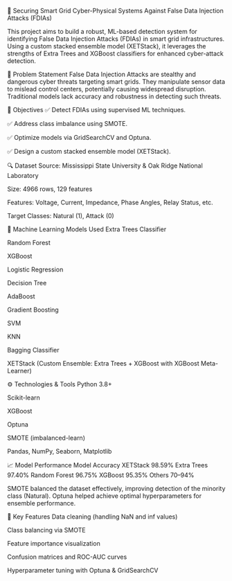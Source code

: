 🔐 Securing Smart Grid Cyber-Physical Systems Against False Data Injection Attacks (FDIAs)

This project aims to build a robust, ML-based detection system for identifying False Data Injection Attacks (FDIAs) in smart grid infrastructures. Using a custom stacked ensemble model (XETStack), it leverages the strengths of Extra Trees and XGBoost classifiers for enhanced cyber-attack detection.

📌 Problem Statement
False Data Injection Attacks are stealthy and dangerous cyber threats targeting smart grids. They manipulate sensor data to mislead control centers, potentially causing widespread disruption. Traditional models lack accuracy and robustness in detecting such threats.

🎯 Objectives
✅ Detect FDIAs using supervised ML techniques.

✅ Address class imbalance using SMOTE.

✅ Optimize models via GridSearchCV and Optuna.

✅ Design a custom stacked ensemble model (XETStack).

🔍 Dataset
Source: Mississippi State University & Oak Ridge National Laboratory

Size: 4966 rows, 129 features

Features: Voltage, Current, Impedance, Phase Angles, Relay Status, etc.

Target Classes: Natural (1), Attack (0)

🧠 Machine Learning Models Used
Extra Trees Classifier

Random Forest

XGBoost

Logistic Regression

Decision Tree

AdaBoost

Gradient Boosting

SVM

KNN

Bagging Classifier

XETStack (Custom Ensemble: Extra Trees + XGBoost with XGBoost Meta-Learner)

⚙️ Technologies & Tools
Python 3.8+

Scikit-learn

XGBoost

Optuna

SMOTE (imbalanced-learn)

Pandas, NumPy, Seaborn, Matplotlib

📈 Model Performance
Model	Accuracy
XETStack	98.59%
Extra Trees	97.40%
Random Forest	96.75%
XGBoost	95.35%
Others	70–94%

SMOTE balanced the dataset effectively, improving detection of the minority class (Natural). Optuna helped achieve optimal hyperparameters for ensemble performance.

🧪 Key Features
Data cleaning (handling NaN and inf values)

Class balancing via SMOTE

Feature importance visualization

Confusion matrices and ROC-AUC curves

Hyperparameter tuning with Optuna & GridSearchCV
